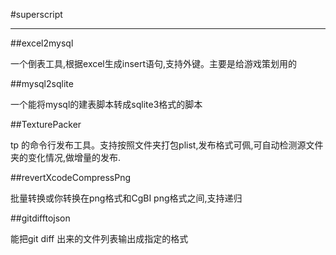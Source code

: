 #superscript
* * *

##excel2mysql


一个倒表工具,根据excel生成insert语句,支持外键。主要是给游戏策划用的

##mysql2sqlite

一个能将mysql的建表脚本转成sqlite3格式的脚本

##TexturePacker

tp 的命令行发布工具。支持按照文件夹打包plist,发布格式可佩,可自动检测源文件夹的变化情况,做增量的发布.

##revertXcodeCompressPng

批量转换或你转换在png格式和CgBI png格式之间,支持递归

##gitdifftojson

能把git diff 出来的文件列表输出成指定的格式


